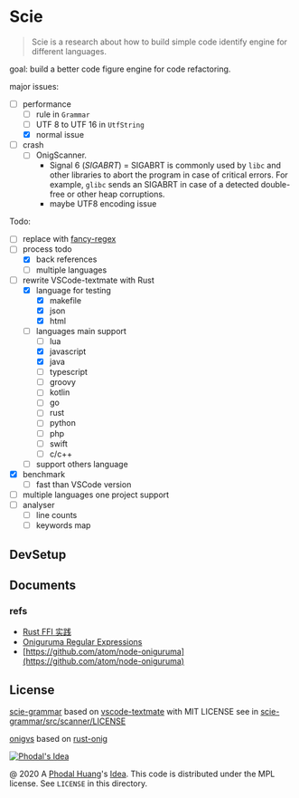 # Scie

> Scie is a research about how to build simple code identify engine for different languages.

goal: build a better code figure engine for code refactoring.

major issues:

 - [ ] performance
    - [ ] rule in `Grammar`
    - [ ] UTF 8 to UTF 16 in `UtfString`
    - [x] normal issue
 - [ ] crash
    - [ ] OnigScanner.
       - Signal 6 (<cite>SIGABRT</cite>) = SIGABRT is commonly used by `libc` and other libraries to abort the program in case of critical errors. For example, `glibc` sends an SIGABRT in case of a detected double-free or other heap corruptions.
       - maybe UTF8 encoding issue

Todo:

 - [ ] replace with [fancy-regex](https://github.com/fancy-regex/fancy-regex)
 - [ ] process todo
    - [x] back references
    - [ ] multiple languages
 - [ ] rewrite VSCode-textmate with Rust
    - [x] language for testing
       - [x] makefile
       - [x] json
       - [x] html
    - [ ] languages main support
       - [ ] lua
       - [x] javascript
       - [x] java
       - [ ] typescript
       - [ ] groovy
       - [ ] kotlin
       - [ ] go
       - [ ] rust
       - [ ] python
       - [ ] php
       - [ ] swift
       - [ ] c/c++
    - [ ] support others language
 - [x] benchmark
    - [ ] fast than VSCode version
 - [ ] multiple languages one project support
 - [ ] analyser
    - [ ] line counts
    - [ ] keywords map

## DevSetup


## Documents

### refs

 - [Rust FFI 实践](https://blog.csdn.net/allwefantasy/article/details/89442758)
 - [Oniguruma Regular Expressions](https://github.com/kkos/oniguruma/blob/master/doc/RE)
 - [https://github.com/atom/node-oniguruma](https://github.com/atom/node-oniguruma)

License
---

[scie-grammar](scie-gramma/r) based on [vscode-textmate](https://github.com/microsoft/vscode-textmate) with MIT LICENSE see in  [scie-grammar/src/scanner/LICENSE](scie-grammar/src/scanner/LICENSE)

[onigvs](onigvs/) based on [rust-onig](https://github.com/rust-onig/rust-onig)

[![Phodal's Idea](http://brand.phodal.com/shields/idea-small.svg)](http://ideas.phodal.com/)

@ 2020 A [Phodal Huang](https://www.phodal.com)'s [Idea](http://github.com/phodal/ideas).  This code is distributed under the MPL license. See `LICENSE` in this directory.
